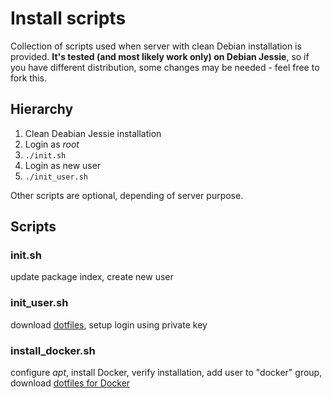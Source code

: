 # Install scripts

Collection of scripts used when server with clean Debian installation is provided. **It's tested (and most likely work only) on Debian Jessie**, so if you have different distribution, some changes may be needed - feel free to fork this.

## Hierarchy
1. Clean Deabian Jessie installation
2. Login as *root*
3. `./init.sh`
4. Login as new user
5. `./init_user.sh`

Other scripts are optional, depending of server purpose.

## Scripts
### **init.sh**
update package index, create new user

### **init_user.sh**
download [dotfiles](https://github.com/pavelsterba/dotfiles), setup login using private key

### **install_docker.sh**
configure *apt*, install Docker, verify installation, add user to "docker" group, download [dotfiles for Docker](https://github.com/pavelsterba/dotfiles) 

